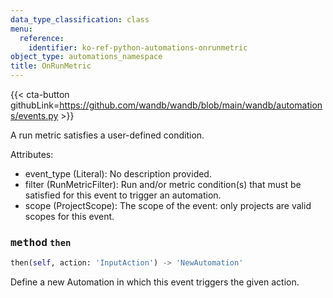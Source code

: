 ```yaml
---
data_type_classification: class
menu:
  reference:
    identifier: ko-ref-python-automations-onrunmetric
object_type: automations_namespace
title: OnRunMetric
---
```


{{< cta-button githubLink=https://github.com/wandb/wandb/blob/main/wandb/automations/events.py >}}



A run metric satisfies a user-defined condition.

Attributes:
- event_type (Literal): No description provided.
- filter (RunMetricFilter): Run and/or metric condition(s) that must be satisfied for this event to trigger an automation.
- scope (ProjectScope): The scope of the event: only projects are valid scopes for this event.

### <kbd>method</kbd> `then`
```python
then(self, action: 'InputAction') -> 'NewAutomation'
```
Define a new Automation in which this event triggers the given action.